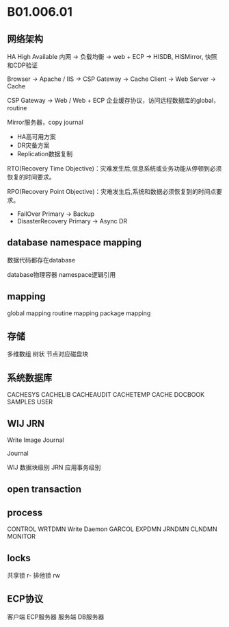 # B01.006.01

## 网络架构

HA High Available
内网 -> 负载均衡 -> web + ECP -> HISDB, HISMirror, 快照和CDP验证

Browser -> Apache / IIS -> CSP Gateway -> Cache
Client -> Web Server -> Cache

CSP Gateway -> Web / Web + ECP
    企业缓存协议，访问远程数据库的global，routine

Mirror服务器，copy journal

- HA高可用方案
- DR灾备方案
- Replication数据复制

RTO(Recovery Time Objective)：灾难发生后,信息系统或业务功能从停顿到必须恢复的时间要求。

RPO(Recovery Point Objective)：灾难发生后,系统和数据必须恢复到的时间点要求。

- FailOver Primary -> Backup
- DisasterRecovery Primary -> Async DR

## database namespace mapping

数据代码都存在database

database物理容器
namespace逻辑引用

## mapping

global mapping
routine mapping
package mapping

## 存储

多维数组 树状
节点对应磁盘块

## 系统数据库

CACHESYS
CACHELIB
CACHEAUDIT
CACHETEMP
CACHE
DOCBOOK
SAMPLES
USER

## WIJ JRN

Write Image Journal

Journal

WIJ
数据块级别
JRN
应用事务级别

## open transaction

## process

CONTROL
WRTDMN  Write Daemon
GARCOL
EXPDMN
JRNDMN
CLNDMN
MONITOR

## locks

共享锁  r-
排他锁  rw

## ECP协议

客户端  ECP服务器
服务端  DB服务器
